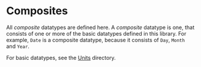 # Composites

All _composite_ datatypes are defined here. A _composite_ datatype is one, that
consists of one or more of the basic datatypes defined in this library.
For example, `Date` is a composite datatype, because it consists of `Day`, `Month`
and `Year`.

For basic datatypes, see the [Units](../Units/README.md) directory.
